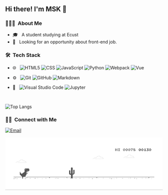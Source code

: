 ## Hi there! I'm MSK 👋

<h3> 👨🏻‍💻 &nbsp;About Me </h3>



- 🎓 &nbsp; A student studying at Ecust
- 💼 &nbsp; Looking for an opportunity about front-end job.


<h3> 🛠 &nbsp;Tech Stack</h3>

- 🌐 &nbsp;
  ![HTML5](https://img.shields.io/badge/-HTML5-E34F26?style=flat&logo=HTML5&logoColor=white)
  ![CSS](https://img.shields.io/badge/-CSS-007ACC?style=flat&logo=CSS3)
  ![JavaScript](https://img.shields.io/badge/-JavaScript-333333?style=flat&logo=javascript)
  ![Python](https://img.shields.io/badge/-Python-3776AB?style=flat&logo=python&logoColor=white)
  ![Webpack](https://img.shields.io/badge/-Webpack-75afcc?style=flat&logo=webpack)
  ![Vue](https://img.shields.io/badge/Vue-35495E?style=flat&logo=vuedotjs&logoColor=4FC08D)
  
- ⚙️ &nbsp;
  ![Git](https://img.shields.io/badge/-Git-f05032?style=flat&logo=git&logoColor=white)
  ![GitHub](https://img.shields.io/badge/-GitHub-181717?style=flat&logo=github)
  ![Markdown](https://img.shields.io/badge/-Markdown-333333?style=flat&logo=markdown)
- 🔧 &nbsp;
  ![Visual Studio Code](https://img.shields.io/badge/-Visual%20Studio%20Code-007ACC?style=flat&logo=visual-studio-code)
  ![Jupyter](https://img.shields.io/badge/-Jupyter-F37626?style=flat&logo=jupyter&logoColor=white)

<br/>

</p>

![Top Langs](https://github-readme-stats.vercel.app/api/top-langs/?username=Julian0197\&layout=compact&hide=jupyter%20notebook)

<h3> 🤝🏻 &nbsp;Connect with Me </h3>

<p>
<a href="msk123@foxmail.com"><img alt="Email" src="https://img.shields.io/badge/Email-msk123@foxmail.com-da282a"></a>
</p>

![Dino](https://raw.githubusercontent.com/sanket9006/sanket9006/master/dino.gif)
